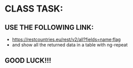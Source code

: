 # CLASS TASK:

## USE THE FOLLOWING LINK:
* https://restcountries.eu/rest/v2/all?fields=name;flag
* and show all the returned data in a table with ng-repeat

## GOOD LUCK!!!
